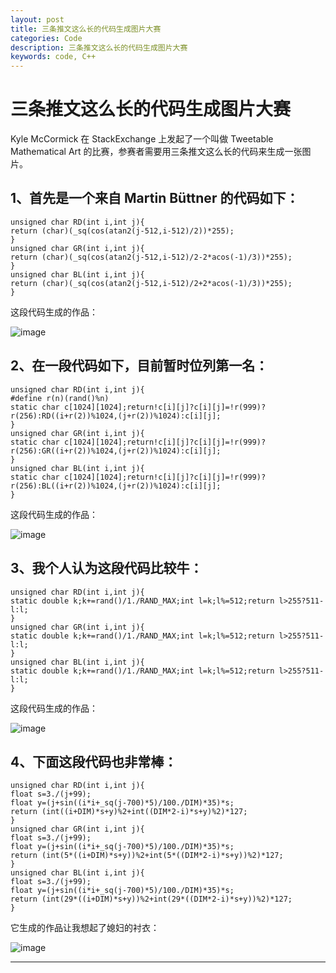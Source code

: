 ```yaml
---
layout: post
title: 三条推文这么长的代码生成图片大赛
categories: Code
description: 三条推文这么长的代码生成图片大赛
keywords: code, C++
---
```


# 三条推文这么长的代码生成图片大赛

Kyle McCormick 在 StackExchange 上发起了一个叫做 Tweetable Mathematical Art 的比赛，参赛者需要用三条推文这么长的代码来生成一张图片。

## 1、首先是一个来自 Martin Büttner 的代码如下：

```
unsigned char RD(int i,int j){
return (char)(_sq(cos(atan2(j-512,i-512)/2))*255);
}
unsigned char GR(int i,int j){
return (char)(_sq(cos(atan2(j-512,i-512)/2-2*acos(-1)/3))*255);
}
unsigned char BL(int i,int j){
return (char)(_sq(cos(atan2(j-512,i-512)/2+2*acos(-1)/3))*255);
}
```

这段代码生成的作品：

![image](https://github.com/weakchen007/aiwv.github.io/assets/58799395/6fd0be8c-f827-4378-9aaa-836a3604694c)


## 2、在一段代码如下，目前暂时位列第一名：

```
unsigned char RD(int i,int j){
#define r(n)(rand()%n)
static char c[1024][1024];return!c[i][j]?c[i][j]=!r(999)?r(256):RD((i+r(2))%1024,(j+r(2))%1024):c[i][j];
}
unsigned char GR(int i,int j){
static char c[1024][1024];return!c[i][j]?c[i][j]=!r(999)?r(256):GR((i+r(2))%1024,(j+r(2))%1024):c[i][j];
}
unsigned char BL(int i,int j){
static char c[1024][1024];return!c[i][j]?c[i][j]=!r(999)?r(256):BL((i+r(2))%1024,(j+r(2))%1024):c[i][j];
}
```

这段代码生成的作品：

![image](https://github.com/weakchen007/aiwv.github.io/assets/58799395/2586f160-0749-479f-8d1b-79eab0e4f853)


## 3、我个人认为这段代码比较牛：

```
unsigned char RD(int i,int j){
static double k;k+=rand()/1./RAND_MAX;int l=k;l%=512;return l>255?511-l:l;
}
unsigned char GR(int i,int j){
static double k;k+=rand()/1./RAND_MAX;int l=k;l%=512;return l>255?511-l:l;
}
unsigned char BL(int i,int j){
static double k;k+=rand()/1./RAND_MAX;int l=k;l%=512;return l>255?511-l:l;
}
```

这段代码生成的作品：

![image](https://github.com/weakchen007/aiwv.github.io/assets/58799395/2e71bcc7-7052-4628-be34-7554d83699b4)

## 4、下面这段代码也非常棒：

```
unsigned char RD(int i,int j){
float s=3./(j+99);
float y=(j+sin((i*i+_sq(j-700)*5)/100./DIM)*35)*s;
return (int((i+DIM)*s+y)%2+int((DIM*2-i)*s+y)%2)*127;
}
unsigned char GR(int i,int j){
float s=3./(j+99);
float y=(j+sin((i*i+_sq(j-700)*5)/100./DIM)*35)*s;
return (int(5*((i+DIM)*s+y))%2+int(5*((DIM*2-i)*s+y))%2)*127;
}
unsigned char BL(int i,int j){
float s=3./(j+99);
float y=(j+sin((i*i+_sq(j-700)*5)/100./DIM)*35)*s;
return (int(29*((i+DIM)*s+y))%2+int(29*((DIM*2-i)*s+y))%2)*127;
}
```

它生成的作品让我想起了媳妇的衬衣：

![image](https://github.com/weakchen007/aiwv.github.io/assets/58799395/0cd8ad25-90ac-4c76-b157-e975290d456c)


--------





